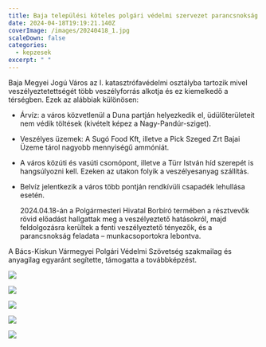 ```yaml
---
title: Baja települési köteles polgári védelmi szervezet parancsnokság  továbbképzése
date: 2024-04-18T19:19:21.140Z
coverImage: /images/20240418_1.jpg
scaleDown: false
categories:
  - kepzesek
excerpt: " "
---
```

Baja Megyei Jogú Város az I. katasztrófavédelmi osztályba tartozik mivel veszélyeztetettségét  több veszélyforrás  alkotja és ez kiemelkedő a térségben. Ezek az alábbiak különösen:

* Árvíz: a város közvetlenül a Duna partján helyezkedik el, üdülőterületeit nem védik töltések (kivételt képez a Nagy-Pandúr-sziget).
* Veszélyes üzemek: A Sugó Food Kft, illetve a Pick Szeged Zrt Bajai Üzeme tárol nagyobb mennyiségű ammóniát.
* A város közúti és vasúti csomópont, illetve a Türr István híd szerepét is hangsúlyozni kell. Ezeken az utakon folyik a veszélyesanyag szállítás.
* Belvíz jelentkezik a város több pontján rendkívüli csapadék lehullása esetén.

  2024.04.18-án a Polgármesteri Hivatal Borbíró termében a résztvevők rövid előadást hallgattak meg a veszélyeztető hatásokról, majd feldolgozásra kerültek a fenti veszélyeztető tényezők, és a parancsnokság  feladata – munkacsoportokra lebontva. 

A Bács-Kiskun Vármegyei Polgári Védelmi Szövetség szakmailag és anyagilag egyaránt segítette, támogatta  a továbbképzést. 

![](/images/20240418_2.jpg)

![](/images/20240418_3.jpg)

![](/images/20240418_4.jpg)

![](/images/20240418_5.jpg)

![](/images/20240418_6.jpg)